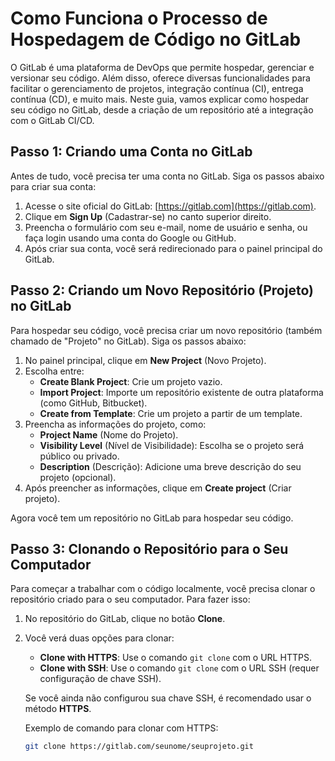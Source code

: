# Como Funciona o Processo de Hospedagem de Código no GitLab

O GitLab é uma plataforma de DevOps que permite hospedar, gerenciar e versionar seu código. Além disso, oferece diversas funcionalidades para facilitar o gerenciamento de projetos, integração contínua (CI), entrega contínua (CD), e muito mais. Neste guia, vamos explicar como hospedar seu código no GitLab, desde a criação de um repositório até a integração com o GitLab CI/CD.

## Passo 1: Criando uma Conta no GitLab

Antes de tudo, você precisa ter uma conta no GitLab. Siga os passos abaixo para criar sua conta:

1. Acesse o site oficial do GitLab: [https://gitlab.com](https://gitlab.com).
2. Clique em **Sign Up** (Cadastrar-se) no canto superior direito.
3. Preencha o formulário com seu e-mail, nome de usuário e senha, ou faça login usando uma conta do Google ou GitHub.
4. Após criar sua conta, você será redirecionado para o painel principal do GitLab.

## Passo 2: Criando um Novo Repositório (Projeto) no GitLab

Para hospedar seu código, você precisa criar um novo repositório (também chamado de "Projeto" no GitLab). Siga os passos abaixo:

1. No painel principal, clique em **New Project** (Novo Projeto).
2. Escolha entre:
   - **Create Blank Project**: Crie um projeto vazio.
   - **Import Project**: Importe um repositório existente de outra plataforma (como GitHub, Bitbucket).
   - **Create from Template**: Crie um projeto a partir de um template.
3. Preencha as informações do projeto, como:
   - **Project Name** (Nome do Projeto).
   - **Visibility Level** (Nível de Visibilidade): Escolha se o projeto será público ou privado.
   - **Description** (Descrição): Adicione uma breve descrição do seu projeto (opcional).
4. Após preencher as informações, clique em **Create project** (Criar projeto).

Agora você tem um repositório no GitLab para hospedar seu código.

## Passo 3: Clonando o Repositório para o Seu Computador

Para começar a trabalhar com o código localmente, você precisa clonar o repositório criado para o seu computador. Para fazer isso:

1. No repositório do GitLab, clique no botão **Clone**.
2. Você verá duas opções para clonar:
   - **Clone with HTTPS**: Use o comando `git clone` com o URL HTTPS.
   - **Clone with SSH**: Use o comando `git clone` com o URL SSH (requer configuração de chave SSH).
   
   Se você ainda não configurou sua chave SSH, é recomendado usar o método **HTTPS**.
   
   Exemplo de comando para clonar com HTTPS:
   ```bash
   git clone https://gitlab.com/seunome/seuprojeto.git
